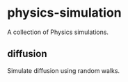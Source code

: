 # physics-simulation

A collection of Physics simulations.

## diffusion

Simulate diffusion using random walks.

